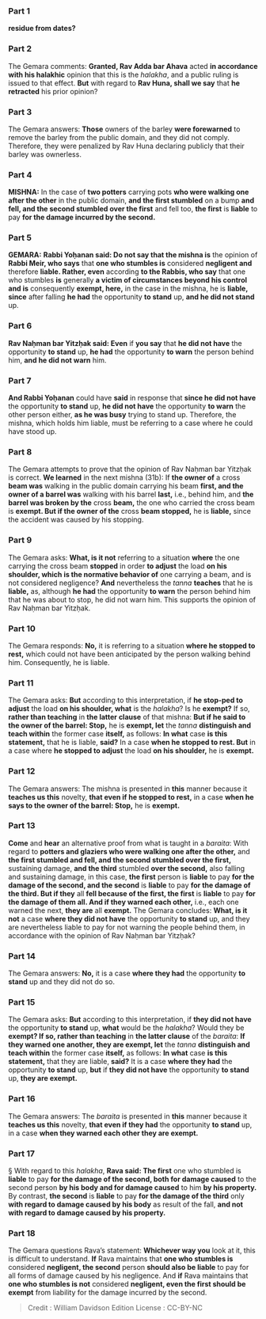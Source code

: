 
### Part 1
<b>residue from dates?</b>

### Part 2
The Gemara comments: <b>Granted, Rav Adda bar Ahava</b> acted <b>in accordance with his halakhic</b> opinion that this is the <i>halakha</i>, and a public ruling is issued to that effect. <b>But</b> with regard to <b>Rav Huna, shall we say</b> that <b>he retracted</b> his prior opinion?

### Part 3
The Gemara answers: <b>Those</b> owners of the barley <b>were forewarned</b> to remove the barley from the public domain, and they did not comply. Therefore, they were penalized by Rav Huna declaring publicly that their barley was ownerless.

### Part 4
<strong>MISHNA:</strong> In the case of <b>two potters</b> carrying pots <b>who were walking one after the other</b> in the public domain, <b>and the first stumbled</b> on a bump <b>and fell, and the second stumbled over the first</b> and fell too, <b>the first</b> is <b>liable</b> to pay <b>for the damage incurred by the second.</b>

### Part 5
<strong>GEMARA:</strong> <b>Rabbi Yoḥanan said: Do not say that the mishna is</b> the opinion of <b>Rabbi Meir, who says</b> that <b>one who stumbles is</b> considered <b>negligent and</b> therefore <b>liable. Rather, even</b> according <b>to the Rabbis, who say</b> that one who stumbles <b>is</b> generally <b>a victim of circumstances beyond his control and is</b> consequently <b>exempt, here,</b> in the case in the mishna, he is <b>liable, since</b> after falling <b>he had</b> the opportunity <b>to stand</b> up, <b>and he did not stand</b> up.

### Part 6
<b>Rav Naḥman bar Yitzḥak said: Even</b> if <b>you say</b> that <b>he did not have</b> the opportunity <b>to stand</b> up, <b>he had</b> the opportunity <b>to warn</b> the person behind him, <b>and he did not warn</b> him.

### Part 7
<b>And Rabbi Yoḥanan</b> could have <b>said</b> in response that <b>since he did not have</b> the opportunity <b>to stand</b> up, <b>he did not have</b> the opportunity <b>to warn</b> the other person either, <b>as he was busy</b> trying to stand up. Therefore, the mishna, which holds him liable, must be referring to a case where he could have stood up.

### Part 8
The Gemara attempts to prove that the opinion of Rav Naḥman bar Yitzḥak is correct. <b>We learned</b> in the next mishna (31b): If <b>the owner of</b> a cross <b>beam was</b> walking in the public domain carrying his beam <b>first, and the owner of a barrel was</b> walking with his barrel <b>last,</b> i.e., behind him, and <b>the barrel was broken by the</b> cross <b>beam,</b> the one who carried the cross beam is <b>exempt. But if the owner of the</b> cross <b>beam stopped,</b> he is <b>liable,</b> since the accident was caused by his stopping.

### Part 9
The Gemara asks: <b>What, is it not</b> referring to a situation <b>where</b> the one carrying the cross beam <b>stopped</b> in order <b>to adjust</b> the load <b>on his shoulder, which is the normative behavior of</b> one carrying a beam, and is not considered negligence? <b>And</b> nevertheless the <i>tanna</i> <b>teaches</b> that he is <b>liable,</b> as, although <b>he had</b> the opportunity <b>to warn</b> the person behind him that he was about to stop, he did not warn him. This supports the opinion of Rav Naḥman bar Yitzḥak.

### Part 10
The Gemara responds: <b>No,</b> it is referring to a situation <b>where he stopped to rest,</b> which could not have been anticipated by the person walking behind him. Consequently, he is liable.

### Part 11
The Gemara asks: <b>But</b> according to this interpretation, if <b>he stop-ped to adjust</b> the load <b>on his shoulder, what</b> is the <i>halakha</i>? Is he <b>exempt?</b> If so, <b>rather than teaching</b> in <b>the latter clause</b> of that mishna: <b>But if he said to the owner of the barrel: Stop,</b> he is <b>exempt, let</b> the <i>tanna</i> <b>distinguish and teach within</b> the former case <b>itself,</b> as follows: <b>In what</b> case <b>is this statement,</b> that he is liable, <b>said?</b> In a case <b>when he stopped to rest. But</b> in a case where <b>he stopped to adjust</b> the load <b>on his shoulder,</b> he is <b>exempt.</b>

### Part 12
The Gemara answers: The mishna is presented in <b>this</b> manner because it <b>teaches us this</b> novelty, <b>that even if he stopped to rest,</b> in a case <b>when he says to the owner of the barrel: Stop,</b> he is <b>exempt.</b>

### Part 13
<b>Come</b> and <b>hear</b> an alternative proof from what is taught in a <i>baraita</i>: With regard to <b>potters and glaziers who were walking one after the other,</b> and <b>the first stumbled and fell, and the second stumbled over the first,</b> sustaining damage, <b>and the third</b> stumbled <b>over the second,</b> also falling and sustaining damage, in this case, <b>the first</b> person is <b>liable</b> to pay <b>for the damage of the second, and the second</b> is <b>liable</b> to pay <b>for the damage of the third. But if they</b> all <b>fell because of the first, the first</b> is <b>liable</b> to pay <b>for the damage of them all. And if they warned each other,</b> i.e., each one warned the next, <b>they are</b> all <b>exempt.</b> The Gemara concludes: <b>What, is it not</b> a case <b>where they did not have</b> the opportunity <b>to stand</b> up, and they are nevertheless liable to pay for not warning the people behind them, in accordance with the opinion of Rav Naḥman bar Yitzḥak?

### Part 14
The Gemara answers: <b>No,</b> it is a case <b>where they had</b> the opportunity <b>to stand</b> up and they did not do so.

### Part 15
The Gemara asks: <b>But</b> according to this interpretation, if <b>they did not have</b> the opportunity <b>to stand</b> up, <b>what</b> would be the <i>halakha</i>? Would they be <b>exempt? If so, rather than teaching</b> in <b>the latter clause</b> of the <i>baraita</i>: <b>If they warned one another, they are exempt, let</b> the <i>tanna</i> <b>distinguish and teach within</b> the former case <b>itself,</b> as follows: <b>In what</b> case <b>is this statement,</b> that they are liable, <b>said?</b> It is a case <b>where they had</b> the opportunity <b>to stand</b> up, <b>but</b> if <b>they did not have</b> the opportunity <b>to stand</b> up, <b>they are exempt.</b>

### Part 16
The Gemara answers: The <i>baraita</i> is presented in <b>this</b> manner because it <b>teaches us this</b> novelty, <b>that even if they had</b> the opportunity <b>to stand</b> up, in a case <b>when they warned each other they are exempt.</b>

### Part 17
§ With regard to this <i>halakha</i>, <b>Rava said: The first</b> one who stumbled is <b>liable</b> to pay <b>for the damage of the second, both for damage caused</b> to the second person <b>by his body and for damage caused</b> to him <b>by his property.</b> By contrast, <b>the second</b> is <b>liable</b> to pay <b>for the damage of the third</b> only <b>with regard to damage caused by his body</b> as result of the fall, <b>and not with regard to damage caused by his property.</b>

### Part 18
The Gemara questions Rava’s statement: <b>Whichever way you</b> look at it, this is difficult to understand. <b>If</b> Rava maintains that <b>one who stumbles is</b> considered <b>negligent, the second</b> person <b>should also be liable</b> to pay for all forms of damage caused by his negligence. And <b>if</b> Rava maintains that <b>one who stumbles is not</b> considered <b>negligent, even the first should be exempt</b> from liability for the damage incurred by the second.

>Credit : William Davidson Edition
>License : CC-BY-NC